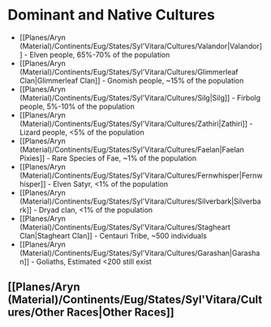 # Dominant and Native Cultures
- [[Planes/Aryn (Material)/Continents/Eug/States/Syl'Vitara/Cultures/Valandor|Valandor]] - Elven people, 65%-70% of the population
- [[Planes/Aryn (Material)/Continents/Eug/States/Syl'Vitara/Cultures/Glimmerleaf Clan|Glimmerleaf Clan]] - Gnomish people, ~15% of the population
- [[Planes/Aryn (Material)/Continents/Eug/States/Syl'Vitara/Cultures/Silg|Silg]] - Firbolg people, 5%-10% of the population
- [[Planes/Aryn (Material)/Continents/Eug/States/Syl'Vitara/Cultures/Zathiri|Zathiri]] - Lizard people, <5% of the population
- [[Planes/Aryn (Material)/Continents/Eug/States/Syl'Vitara/Cultures/Faelan|Faelan Pixies]] - Rare Species of Fae, ~1% of the population
- [[Planes/Aryn (Material)/Continents/Eug/States/Syl'Vitara/Cultures/Fernwhisper|Fernwhisper]] - Elven Satyr, <1% of the population 
- [[Planes/Aryn (Material)/Continents/Eug/States/Syl'Vitara/Cultures/Silverbark|Silverbark]] - Dryad clan, <1% of the population
- [[Planes/Aryn (Material)/Continents/Eug/States/Syl'Vitara/Cultures/Stagheart Clan|Stagheart Clan]] - Centauri Tribe, ~500 individuals
- [[Planes/Aryn (Material)/Continents/Eug/States/Syl'Vitara/Cultures/Garashan|Garashan]] - Goliaths, Estimated <200 still exist

## [[Planes/Aryn (Material)/Continents/Eug/States/Syl'Vitara/Cultures/Other Races|Other Races]]